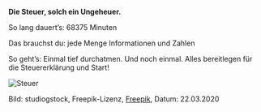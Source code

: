 **Die Steuer, solch ein Ungeheuer.**

So lang dauert’s: 68375 Minuten

Das brauchst du: jede Menge Informationen und Zahlen

So geht’s: Einmal tief durchatmen. Und noch einmal. Alles bereitlegen für die Steuererklärung und Start!

![Steuer](https://image.freepik.com/vektoren-kostenlos/steuerzeit_24877-49130.jpg)

Bild: studiogstock, Freepik-Lizenz, [Freepik](https://de.freepik.com/vektoren-kostenlos/steuerzeit_4790312.htm#page=1&query=taxes&position=8), Datum: 22.03.2020
